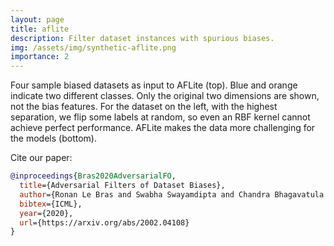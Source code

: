 ```yaml
---
layout: page
title: aflite
description: Filter dataset instances with spurious biases.
img: /assets/img/synthetic-aflite.png
importance: 2
---
```


<div class="row">
    <div class="col-sm mt-3 mt-md-0">
        <img class="img-fluid rounded z-depth-1" src="{{ '/assets/img/synthetic-aflite.png' | relative_url }}" alt="" title="AFLite"/>
    </div>
</div>
<div class="caption">
    Four sample biased datasets as input to AFLite (top). Blue and orange indicate two different classes. Only the original two dimensions are shown, not the bias features. For the dataset on the left, with the highest separation, we flip some labels at random, so even an RBF kernel cannot achieve perfect performance. AFLite makes the data more challenging for the models (bottom).
</div>


Cite our paper:
```bib
@inproceedings{Bras2020AdversarialFO,
  title={Adversarial Filters of Dataset Biases},
  author={Ronan Le Bras and Swabha Swayamdipta and Chandra Bhagavatula and Rowan Zellers and Matthew E. Peters and A. Sabharwal and Yejin Choi},
  bibtex={ICML},
  year={2020},
  url={https://arxiv.org/abs/2002.04108}
}
```
